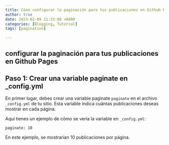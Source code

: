 ```yaml
---
title: Cómo configurar la paginación para tus publicaciones en Github Pages
author: true
date: 2023-02-09 11:33:00 +0800
categories: [Blogging, Tutorial]
tags: [pagination]

---
```


## configurar la paginación para tus publicaciones en Github Pages

<h2 data-toc-skip>Paso 1:  Crear una variable paginate en _config.yml</h2>

En primer lugar, debes crear una variable paginate `paginate` en el archivo `_config.yml` de tu sitio. Esta variable indica cuántas publicaciones deseas mostrar en cada página.

Aquí tienes un ejemplo de cómo se vería la variable en `_config.yml`:

```
paginate: 10

```
En este ejemplo, se mostrarían 10 publicaciones por página.




